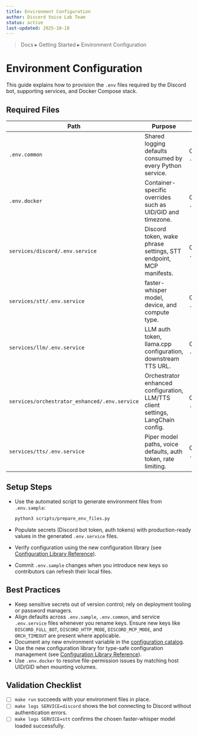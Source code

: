```yaml
---
title: Environment Configuration
author: Discord Voice Lab Team
status: active
last-updated: 2025-10-18
---
```


<!-- markdownlint-disable-next-line MD041 -->
> Docs ▸ Getting Started ▸ Environment Configuration

# Environment Configuration

This guide explains how to provision the `.env` files required by the Discord bot,
supporting services, and Docker Compose stack.

## Required Files

| Path | Purpose | Source |
| --- | --- | --- |
| `.env.common` | Shared logging defaults consumed by every Python service. | Copy from `.env.sample`. |
| `.env.docker` | Container-specific overrides such as UID/GID and timezone. | Copy from `.env.sample`. |
| `services/discord/.env.service` | Discord token, wake phrase settings, STT endpoint, MCP manifests. | Copy from `.env.sample`. |
| `services/stt/.env.service` | faster-whisper model, device, and compute type. | Copy from `.env.sample`. |
| `services/llm/.env.service` | LLM auth token, llama.cpp configuration, downstream TTS URL. | Copy from `.env.sample`. |
| `services/orchestrator_enhanced/.env.service` | Orchestrator enhanced configuration, LLM/TTS client settings, LangChain config. | Copy from `.env.sample`. |
| `services/tts/.env.service` | Piper model paths, voice defaults, auth token, rate limiting. | Copy from `.env.sample`. |

## Setup Steps

-  Use the automated script to generate environment files from `.env.sample`:

   ```bash
   python3 scripts/prepare_env_files.py
   ```

-  Populate secrets (Discord bot token, auth tokens) with production-ready values in the generated `.env.service` files.
-  Verify configuration using the new configuration library (see [Configuration Library Reference](../reference/configuration-library.md)).
-  Commit `.env.sample` changes when you introduce new keys so contributors can refresh their local files.

## Best Practices

-  Keep sensitive secrets out of version control; rely on deployment tooling or password managers.
-  Align defaults across `.env.sample`, `.env.common`, and service `.env.service` files whenever you rename keys. Ensure new keys like `DISCORD_FULL_BOT`, `DISCORD_HTTP_MODE`, `DISCORD_MCP_MODE`, and `ORCH_TIMEOUT` are present where applicable.
-  Document any new environment variable in the [configuration catalog](../reference/configuration-catalog.md).
-  Use the new configuration library for type-safe configuration management (see [Configuration Library Reference](../reference/configuration-library.md)).
-  Use `.env.docker` to resolve file-permission issues by matching host UID/GID when mounting volumes.

## Validation Checklist

-  [ ] `make run` succeeds with your environment files in place.
-  [ ] `make logs SERVICE=discord` shows the bot connecting to Discord without authentication errors.
-  [ ] `make logs SERVICE=stt` confirms the chosen faster-whisper model loaded successfully.
